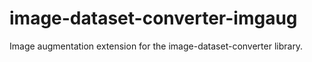 # image-dataset-converter-imgaug
Image augmentation extension for the image-dataset-converter library.
